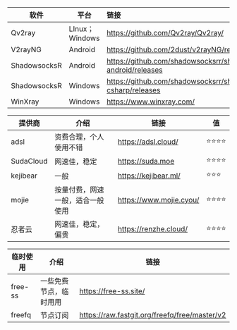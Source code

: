 | 软件         | 平台           | 链接                                                           |
| ------------ | -------------- | :------------------------------------------------------------- |
| Qv2ray       | LInux；Windows | https://github.com/Qv2ray/Qv2ray/                              |
| V2rayNG      | Android        | https://github.com/2dust/v2rayNG/releases                      |
| ShadowsocksR | Android        | https://github.com/shadowsocksrr/shadowsocksr-android/releases |
| ShadowsocksR | Windows        | https://github.com/shadowsocksrr/shadowsocksr-csharp/releases  |
| WinXray      | Windows        | https://www.winxray.com/                                       |

| 提供商    | 介绍                             | 链接                    | 值   |
| --------- | -------------------------------- | ----------------------- | ---- |
| adsl      | 资费合理，个人使用不错           | https://adsl.cloud/     | ⭐⭐⭐⭐ |
| SudaCloud | 网速佳，稳定                     | https://suda.moe        | ⭐⭐⭐⭐ |
| kejibear  | 一般                             | https://kejibear.ml/    | ⭐⭐⭐  |
| mojie     | 按量付费，网速一般，适合一般使用 | https://www.mojie.cyou/ | ⭐⭐⭐⭐ |
| 忍者云    | 网速佳，稳定，偏贵               | https://renzhe.cloud/   | ⭐⭐⭐⭐ |

| 临时使用 | 介绍                   | 链接                                          |
| -------- | ---------------------- | --------------------------------------------- |
| free-ss  | 一些免费节点，临时用用 | https://free-ss.site/                         |
| freefq   | 节点订阅               | https://raw.fastgit.org/freefq/free/master/v2 |
